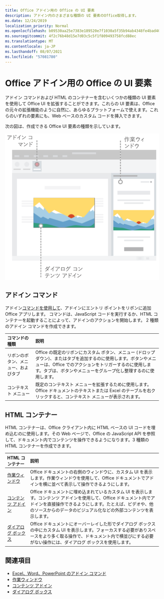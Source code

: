 ```yaml
---
title: Office アドイン用の Office の UI 要素
description: アドイン内のさまざまな種類の UI 要素のOffice取得します。
ms.date: 12/24/2019
localization_priority: Normal
ms.openlocfilehash: b09530aa25e7383e189520e7f1030a5f35b94ab4348fe4bad40773092cd5e08b
ms.sourcegitcommit: 4f2c76b48d15e7d03c5c5f1f809493758fcd88ec
ms.translationtype: MT
ms.contentlocale: ja-JP
ms.lasthandoff: 08/07/2021
ms.locfileid: "57081780"
---
```

# <a name="office-ui-elements-for-office-add-ins"></a>Office アドイン用の Office の UI 要素

アドイン コマンドおよび HTML のコンテナーを含むいくつかの種類の UI 要素を使用して Office UI を拡張することができます。これらの UI 要素は、Office の元々の拡張機能のように自然に、あらゆるプラットフォームで使えます。これらのいずれの要素にも、Web ベースのカスタム コードを挿入できます。

次の図は、作成できる Office UI 要素の種類を示しています。

![リボン内のアドイン コマンド、作業ウィンドウ、およびドキュメント内のダイアログ ボックス/コンテンツ アドインをOffice図。](../images/add-in-ui-elements.png)

## <a name="add-in-commands"></a>アドイン コマンド

アドイン[コマンドを使用して](add-in-commands.md)、アドインにエントリ ポイントをリボンに追加Office アプリします。 コマンドは、JavaScript コードを実行するか、HTML コンテナーを起動することによって、アドインのアクションを開始します。 2 種類のアドイン コマンドを作成できます。

|コマンドの種類|説明|
|:---------------|:--------------|
|リボンのボタン、メニュー、およびタブ|Office の既定のリボンにカスタム ボタン、メニュー (ドロップダウン)、またはタブを追加するのに使用します。ボタンやメニューは、Office でのアクションをトリガーするのに使用します。タブは、ボタンやメニューをグループ化し整理するのに使用します。|
|コンテキスト メニュー| 既定のコンテキスト メニューを拡張するために使用します。Office ドキュメントのテキストまたは Excel のテーブルを右クリックすると、コンテキスト メニューが表示されます。|

## <a name="html-containers"></a>HTML コンテナー

HTML コンテナーは、Office クライアント内に HTML ベースの UI コードを埋め込むのに使用します。その Web ページで、Office の JavaScript API を参照して、ドキュメント内でコンテンツを操作できるようになります。3 種類の HTML コンテナーを作成できます。

|HTML コンテナー|説明|
|:-----------------|:--------------|
|[作業ウィンドウ](task-pane-add-ins.md)|Office ドキュメントの右側のウィンドウに、カスタム UI を表示します。作業ウィンドウを使用して、Office ドキュメントでアドインを横に並べて表示して操作できるようにします。|
|[コンテンツ アドイン](content-add-ins.md)|Office ドキュメントに埋め込まれているカスタム UI を表示します。コンテンツ アドインを使用して、Office ドキュメント内でアドインを直接操作できるようにします。たとえば、ビデオや、他のソースからのデータのビジュアル化などの外部コンテンツを表示します。 |
|[ダイアログ ボックス](dialog-boxes.md)|Office ドキュメントにオーバーレイした形でダイアログ ボックスの中にカスタム UI を表示します。フォーカスする必要がありスペースをより多く取る操作で、ドキュメント内で横並びにする必要がない操作には、ダイアログ ボックスを使用します。|

## <a name="see-also"></a>関連項目

- [Excel、Word、PowerPoint のアドイン コマンド](add-in-commands.md)
- [作業ウィンドウ](task-pane-add-ins.md)
- [コンテンツ アドイン](content-add-ins.md)
- [ダイアログ ボックス](dialog-boxes.md)
